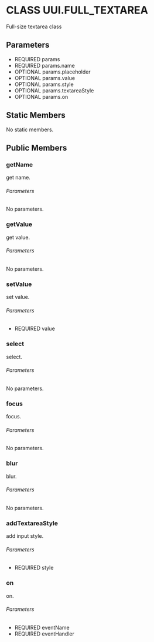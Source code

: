 # CLASS UUI.FULL_TEXTAREA
Full-size textarea class
## Parameters
* REQUIRED params 
* REQUIRED params.name 
* OPTIONAL params.placeholder 
* OPTIONAL params.value 
* OPTIONAL params.style 
* OPTIONAL params.textareaStyle 
* OPTIONAL params.on 

## Static Members
No static members.
## Public Members
### getName
get name.
###### Parameters
No parameters.
### getValue
get value.
###### Parameters
No parameters.
### setValue
set value.
###### Parameters
* REQUIRED value

### select
select.
###### Parameters
No parameters.
### focus
focus.
###### Parameters
No parameters.
### blur
blur.
###### Parameters
No parameters.
### addTextareaStyle
add input style.
###### Parameters
* REQUIRED style

### on
on.
###### Parameters
* REQUIRED eventName
* REQUIRED eventHandler

